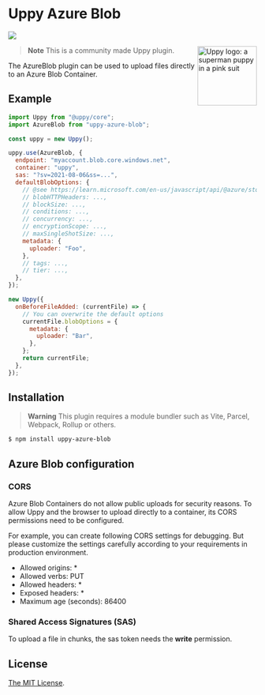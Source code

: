 # Uppy Azure Blob

<a href="https://www.npmjs.com/package/uppy-azure-blob"><img src="https://img.shields.io/npm/v/uppy-azure-blob.svg?style=flat-square"></a>

<img src="https://uppy.io/images/logos/uppy-dog-head-arrow.svg" width="120" alt="Uppy logo: a superman puppy in a pink suit" align="right">

> **Note** This is a community made Uppy plugin.

The AzureBlob plugin can be used to upload files directly to an Azure Blob Container.

## Example

```js
import Uppy from "@uppy/core";
import AzureBlob from "uppy-azure-blob";

const uppy = new Uppy();

uppy.use(AzureBlob, {
  endpoint: "myaccount.blob.core.windows.net",
  container: "uppy",
  sas: "?sv=2021-08-06&ss=...",
  defaultBlobOptions: {
    // @see https://learn.microsoft.com/en-us/javascript/api/@azure/storage-blob/blockblobparalleluploadoptions
    // blobHTTPHeaders: ...,
    // blockSize: ...,
    // conditions: ...,
    // concurrency: ...,
    // encryptionScope: ...,
    // maxSingleShotSize: ...,
    metadata: {
      uploader: "Foo",
    },
    // tags: ...,
    // tier: ...,
  },
});
```

```js
new Uppy({
  onBeforeFileAdded: (currentFile) => {
    // You can overwrite the default options
    currentFile.blobOptions = {
      metadata: {
        uploader: "Bar",
      },
    };
    return currentFile;
  },
});
```

## Installation

> **Warning** This plugin requires a module bundler such as Vite, Parcel, Webpack, Rollup or others.

```bash
$ npm install uppy-azure-blob
```

## Azure Blob configuration

### CORS

Azure Blob Containers do not allow public uploads for security reasons. To allow Uppy and the browser to upload directly to a container, its CORS permissions need to be configured.

For example, you can create following CORS settings for debugging. But please customize the settings carefully according to your requirements in production environment.

- Allowed origins: \*
- Allowed verbs: PUT
- Allowed headers: \*
- Exposed headers: \*
- Maximum age (seconds): 86400

### Shared Access Signatures (SAS)

To upload a file in chunks, the sas token needs the **write** permission.

## License

[The MIT License](./LICENSE).
